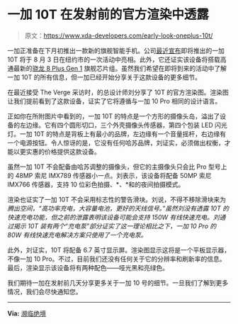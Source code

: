 # 一加 10T 在发射前的官方渲染中透露

> 原文：<https://www.xda-developers.com/early-look-oneplus-10t/>

一加正准备在下月初推出一款新的旗舰智能手机。公司[最近宣布](https://www.xda-developers.com/oneplus-10t-august-3-launch-announcement/)即将推出的一加 10T 将于 8 月 3 日在纽约市的一次活动中亮相。此外，它还证实该设备将搭载高通最新的[骁龙 8 Plus Gen 1](https://www.xda-developers.com/qualcomm-snapdragon-8-plus-gen-1-benchmarks/) 旗舰芯片组。虽然我们希望在即将到来的活动中了解一加 10T 的所有信息，但一加已经开始分享关于这款设备的更多细节。

在最近接受 The Verge 采访时，的总设计师刘分享了 10T 的官方渲染图。渲染图让我们提前看到了这款设备，证实了它将遵循与一加 10 Pro 相同的设计语言。

正如你在所附图片中看到的，一加 10T 的特点是一个方形的摄像头岛，溢出了设备的左边缘。它有四个圆形切口，三个外壳摄像头传感器，第四个包装 LED 闪光灯。一加 10T 的特点是背板上有最小的品牌，左边缘有一个音量摇杆，右边缘有一个电源按钮。令人惊讶的是，它没有任何哈苏品牌，刘证实，必须做出权衡，才能以更实惠的价格提供这款设备。

虽然一加 10T 不会配备由哈苏调整的摄像头，但它的主摄像头只会比 Pro 型号上的 48MP 索尼 IMX789 传感器小一点。刘表示，该设备将配备 50MP 索尼 IMX766 传感器，支持 10 位彩色拍摄、*、*和的夜间拍摄模式。

渲染也证实了一加 10T 不会采用标志性的警告滑块。刘说，不得不移除滑块来为*腾出空间，“高功率充电，大容量电池，更好的天线信号。”虽然刘没有透露 10T 的快速充电功能，但之前的泄露表明该设备可能会支持 150W 有线快速充电。刘通过揭示 10T 装有两个“充电泵”部分证实了这一理论相比之下，一加 10 Pro 的 80W 有线快速充电解决方案只使用了一个充电泵。*

此外，刘证实，10T 将配备 6.7 英寸显示屏。渲染图显示这将是一个平板显示器，不像一加 10 Pro。不过，目前我们还没有任何关于它的分辨率和刷新率的信息。最后，渲染显示该设备将有两种配色——哑光黑和亮绿色。

我们期待一加在发射前几天分享更多关于一加 10 号的细节。一旦我们了解到更多情况，我们会尽快通知您。

* * *

**Via:** [濒临绝境](https://www.theverge.com/2022/7/24/23273890/oneplus-10t-design-alert-slider-display-size-camera-specs)